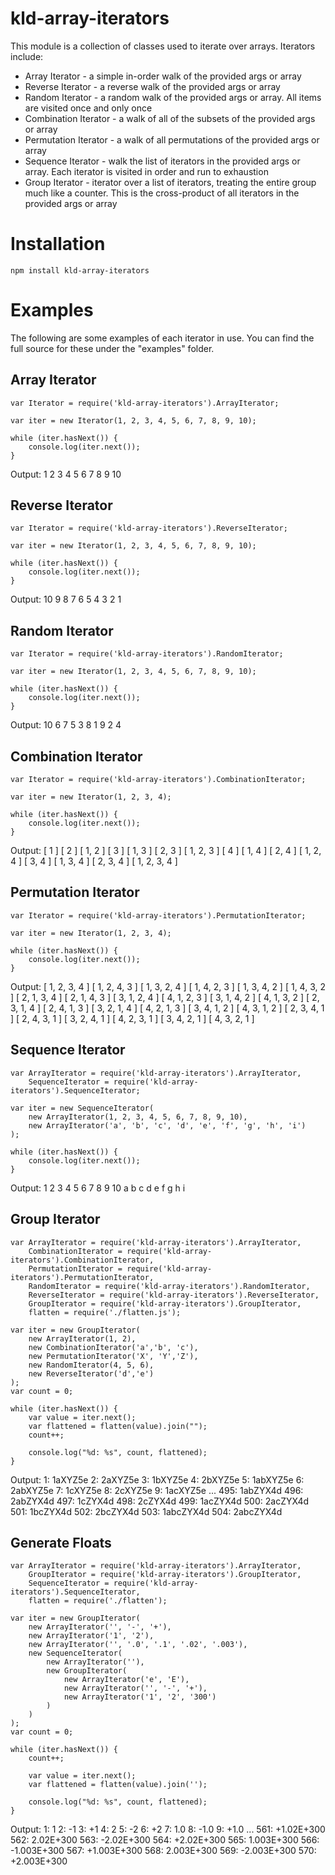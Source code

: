 kld-array-iterators
===================

This module is a collection of classes used to iterate over arrays. Iterators include:

* Array Iterator - a simple in-order walk of the provided args or array
* Reverse Iterator - a reverse walk of the provided args or array
* Random Iterator - a random walk of the provided args or array. All items are visited once and only once
* Combination Iterator - a walk of all of the subsets of the provided args or array
* Permutation Iterator - a walk of all permutations of the provided args or array
* Sequence Iterator - walk the list of iterators in the provided args or array. Each iterator is visited in order and run to exhaustion
* Group Iterator - iterator over a list of iterators, treating the entire group much like a counter. This is the cross-product of all iterators in the provided args or array

Installation
============
    npm install kld-array-iterators

Examples
========
The following are some examples of each iterator in use. You can find the full source for these under the "examples" folder.

Array Iterator
--------------
    var Iterator = require('kld-array-iterators').ArrayIterator;

    var iter = new Iterator(1, 2, 3, 4, 5, 6, 7, 8, 9, 10);

    while (iter.hasNext()) {
        console.log(iter.next());
    }

Output:
    1
    2
    3
    4
    5
    6
    7
    8
    9
    10

Reverse Iterator
----------------
    var Iterator = require('kld-array-iterators').ReverseIterator;

    var iter = new Iterator(1, 2, 3, 4, 5, 6, 7, 8, 9, 10);

    while (iter.hasNext()) {
        console.log(iter.next());
    }

Output:
    10
    9
    8
    7
    6
    5
    4
    3
    2
    1

Random Iterator
---------------
    var Iterator = require('kld-array-iterators').RandomIterator;

    var iter = new Iterator(1, 2, 3, 4, 5, 6, 7, 8, 9, 10);

    while (iter.hasNext()) {
        console.log(iter.next());
    }

Output:
    10
    6
    7
    5
    3
    8
    1
    9
    2
    4

Combination Iterator
--------------------
    var Iterator = require('kld-array-iterators').CombinationIterator;

    var iter = new Iterator(1, 2, 3, 4);

    while (iter.hasNext()) {
        console.log(iter.next());
    }

Output:
    [ 1 ]
    [ 2 ]
    [ 1, 2 ]
    [ 3 ]
    [ 1, 3 ]
    [ 2, 3 ]
    [ 1, 2, 3 ]
    [ 4 ]
    [ 1, 4 ]
    [ 2, 4 ]
    [ 1, 2, 4 ]
    [ 3, 4 ]
    [ 1, 3, 4 ]
    [ 2, 3, 4 ]
    [ 1, 2, 3, 4 ]

Permutation Iterator
--------------------
    var Iterator = require('kld-array-iterators').PermutationIterator;

    var iter = new Iterator(1, 2, 3, 4);

    while (iter.hasNext()) {
        console.log(iter.next());
    }

Output:
    [ 1, 2, 3, 4 ]
    [ 1, 2, 4, 3 ]
    [ 1, 3, 2, 4 ]
    [ 1, 4, 2, 3 ]
    [ 1, 3, 4, 2 ]
    [ 1, 4, 3, 2 ]
    [ 2, 1, 3, 4 ]
    [ 2, 1, 4, 3 ]
    [ 3, 1, 2, 4 ]
    [ 4, 1, 2, 3 ]
    [ 3, 1, 4, 2 ]
    [ 4, 1, 3, 2 ]
    [ 2, 3, 1, 4 ]
    [ 2, 4, 1, 3 ]
    [ 3, 2, 1, 4 ]
    [ 4, 2, 1, 3 ]
    [ 3, 4, 1, 2 ]
    [ 4, 3, 1, 2 ]
    [ 2, 3, 4, 1 ]
    [ 2, 4, 3, 1 ]
    [ 3, 2, 4, 1 ]
    [ 4, 2, 3, 1 ]
    [ 3, 4, 2, 1 ]
    [ 4, 3, 2, 1 ]

Sequence Iterator
-----------------
    var ArrayIterator = require('kld-array-iterators').ArrayIterator,
        SequenceIterator = require('kld-array-iterators').SequenceIterator;

    var iter = new SequenceIterator(
        new ArrayIterator(1, 2, 3, 4, 5, 6, 7, 8, 9, 10),
        new ArrayIterator('a', 'b', 'c', 'd', 'e', 'f', 'g', 'h', 'i')
    );

    while (iter.hasNext()) {
        console.log(iter.next());
    }

Output:
    1
    2
    3
    4
    5
    6
    7
    8
    9
    10
    a
    b
    c
    d
    e
    f
    g
    h
    i

Group Iterator
--------------
    var ArrayIterator = require('kld-array-iterators').ArrayIterator,
        CombinationIterator = require('kld-array-iterators').CombinationIterator,
        PermutationIterator = require('kld-array-iterators').PermutationIterator,
        RandomIterator = require('kld-array-iterators').RandomIterator,
        ReverseIterator = require('kld-array-iterators').ReverseIterator,
        GroupIterator = require('kld-array-iterators').GroupIterator,
        flatten = require('./flatten.js');

    var iter = new GroupIterator(
        new ArrayIterator(1, 2),
        new CombinationIterator('a','b', 'c'),
        new PermutationIterator('X', 'Y','Z'),
        new RandomIterator(4, 5, 6),
        new ReverseIterator('d','e')
    );
    var count = 0;

    while (iter.hasNext()) {
        var value = iter.next();
        var flattened = flatten(value).join("");
        count++;

        console.log("%d: %s", count, flattened);
    }

Output:
    1: 1aXYZ5e
    2: 2aXYZ5e
    3: 1bXYZ5e
    4: 2bXYZ5e
    5: 1abXYZ5e
    6: 2abXYZ5e
    7: 1cXYZ5e
    8: 2cXYZ5e
    9: 1acXYZ5e
    ...
    495: 1abZYX4d
    496: 2abZYX4d
    497: 1cZYX4d
    498: 2cZYX4d
    499: 1acZYX4d
    500: 2acZYX4d
    501: 1bcZYX4d
    502: 2bcZYX4d
    503: 1abcZYX4d
    504: 2abcZYX4d

Generate Floats
---------------
    var ArrayIterator = require('kld-array-iterators').ArrayIterator,
        GroupIterator = require('kld-array-iterators').GroupIterator,
        SequenceIterator = require('kld-array-iterators').SequenceIterator,
        flatten = require('./flatten');

    var iter = new GroupIterator(
        new ArrayIterator('', '-', '+'),
        new ArrayIterator('1', '2'),
        new ArrayIterator('', '.0', '.1', '.02', '.003'),
        new SequenceIterator(
            new ArrayIterator(''),
            new GroupIterator(
                new ArrayIterator('e', 'E'),
                new ArrayIterator('', '-', '+'),
                new ArrayIterator('1', '2', '300')
            )
        )
    );
    var count = 0;

    while (iter.hasNext()) {
        count++;

        var value = iter.next();
        var flattened = flatten(value).join('');

        console.log("%d: %s", count, flattened);
    }

Output:
    1: 1
    2: -1
    3: +1
    4: 2
    5: -2
    6: +2
    7: 1.0
    8: -1.0
    9: +1.0
    ...
    561: +1.02E+300
    562: 2.02E+300
    563: -2.02E+300
    564: +2.02E+300
    565: 1.003E+300
    566: -1.003E+300
    567: +1.003E+300
    568: 2.003E+300
    569: -2.003E+300
    570: +2.003E+300
